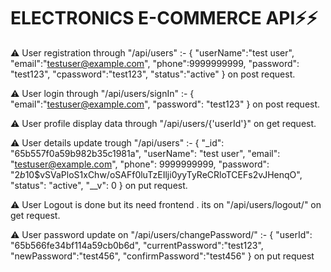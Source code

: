 # ELECTRONICS E-COMMERCE API⚡⚡


⚠ User registration through "/api/users" :-
{
    "userName":"test user",
    "email":"testuser@example.com",
    "phone":9999999999,
    "password": "test123",
    "cpassword":"test123",
    "status":"active"
}
on post request.

⚠ User login through "/api/users/signIn" :-
{
    "email":"testuser@example.com",
    "password": "test123"
}
on post request.

⚠ User profile display data through "/api/users/{'userId'}" on get request.

⚠ User details update trough "/api/users" :-
{
    "_id": "65b557f0a59b982b35c1981a",
    "userName": "test user",
    "email": "testuser@example.com",
    "phone": 9999999999,
    "password": "$2b$10$vSVaPloS1xChw/oSAFf0luTzEIlji0yyTyReCRloTCEFs2vJHenqO",
    "status": "active",
    "__v": 0
}
on put request.

⚠ User Logout is done but its need frontend . its on "/api/users/logout/" on get request.

⚠ User password update on "/api/users/changePassword/" :-
{
    "userId": "65b566fe34bf114a59cb0b6d",
    "currentPassword":"test123",
    "newPassword":"test456",
    "confirmPassword":"test456"
}
on put request
